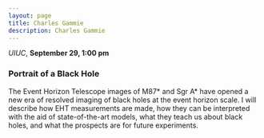 ```yaml
---
layout: page
title: Charles Gammie 
description: Charles Gammie 
---
```


*UIUC*, **September 29, 1:00 pm**

### Portrait of a Black Hole

The Event Horizon Telescope images of M87* and Sgr A* have opened a new era of resolved imaging of black holes at the event horizon scale. I will describe how EHT measurements are made, how they can be interpreted with the aid of state-of-the-art models, what they teach us about black holes, and what the prospects are for future experiments.
